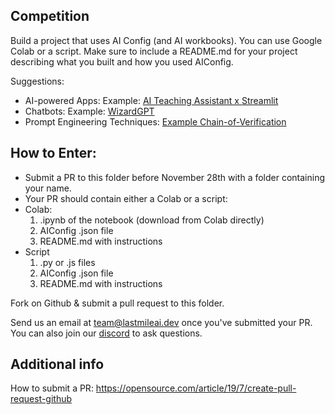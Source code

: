 ## Competition

Build a project that uses AI Config (and AI workbooks). You can use Google Colab or a script. Make sure to include a README.md for your project describing what you built and how you used AIConfig.

Suggestions:

- AI-powered Apps: Example: [AI Teaching Assistant x Streamlit](https://github.com/lastmile-ai/aiconfig/tree/main/cookbooks/Basic-Prompt-Routing)
- Chatbots: Example: [WizardGPT](https://github.com/lastmile-ai/aiconfig/tree/main/cookbooks/Wizard-GPT)
- Prompt Engineering Techniques: [Example Chain-of-Verification](https://github.com/lastmile-ai/aiconfig/tree/main/cookbooks/Chain-of-Verification)

## How to Enter:

- Submit a PR to this folder before November 28th with a folder containing your name.
- Your PR should contain either a Colab or a script:
- Colab:
  1. .ipynb of the notebook (download from Colab directly)
  2. AIConfig .json file
  3. README.md with instructions
- Script
  1. .py or .js files
  2. AIConfig .json file
  3. README.md with instructions

Fork on Github & submit a pull request to this folder.

Send us an email at [team@lastmileai.dev](mailto:team@lastmileai.dev) once you've submitted your PR. You can also join our [discord](https://discord.com/invite/xBhNKTetGx) to ask questions.

## Additional info

How to submit a PR: https://opensource.com/article/19/7/create-pull-request-github
